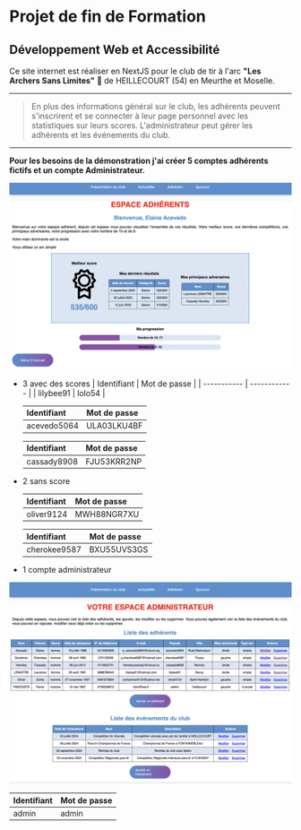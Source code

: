 # Projet de fin de Formation

## Développement Web et Accessibilité

Ce site internet est réaliser en NextJS pour le club de tir à l'arc **"Les Archers Sans Limites"** 🏹 de HEILLECOURT (54) en Meurthe et Moselle.

---

> En plus des informations général sur le club, les adhérents peuvent s'inscrirent et se connecter à leur page personnel avec les statistiques sur leurs scores. L'administrateur peut gérer les adhérents et les événements du club.

---

**Pour les besoins de la démonstration j'ai créer 5 comptes adhérents fictifs et un compte Administrateur.**

![Page Admistrateur](public/images/schema_adh.png)

- 3 avec des scores
  | Identifiant | Mot de passe |
  | ----------- | ------------ |
  | lilybee91 | lolo54 |

  | Identifiant | Mot de passe |
  | ----------- | ------------ |
  | acevedo5064 | ULA03LKU4BF  |

  | Identifiant | Mot de passe |
  | ----------- | ------------ |
  | cassady8908 | FJU53KRR2NP  |

- 2 sans score

  | Identifiant | Mot de passe |
  | ----------- | ------------ |
  | oliver9124  | MWH88NGR7XU  |

  | Identifiant  | Mot de passe |
  | ------------ | ------------ |
  | cherokee9587 | BXU55UVS3GS  |

- 1 compte administrateur

![Page Admistrateur](public/images/schema_admin.png)

| Identifiant | Mot de passe |
| ----------- | ------------ |
| admin       | admin        |

